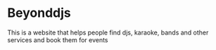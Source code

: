 # Beyonddjs
This is a website that helps people find djs, karaoke, bands and other services and book them for events
